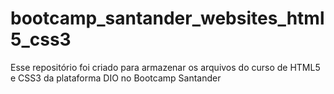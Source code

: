 # bootcamp_santander_websites_html5_css3
Esse repositório foi criado para armazenar os arquivos do curso de HTML5 e CSS3 da plataforma DIO no Bootcamp Santander
